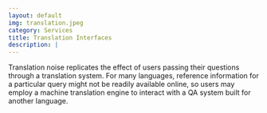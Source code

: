 ```yaml
---
layout: default
img: translation.jpeg
category: Services
title: Translation Interfaces
description: |
---
```

Translation noise replicates the effect of users passing their questions through a translation system. For many languages, reference information for a particular query might not be readily available online, so users may employ a machine translation engine to interact with a QA system built for another language.
